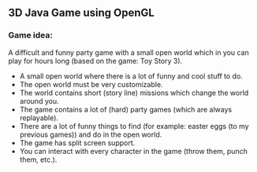 ## 3D Java Game using OpenGL

### Game idea:
 A difficult and funny party game with a small open world which in you can play for hours long (based on the game: Toy Story 3).
 
 - A small open world where there is a lot of funny and cool stuff to do.
 - The open world must be very customizable.
 - The world contains short (story line) missions which change the world around you.
 - The game contains a lot of (hard) party games (which are always replayable).
 - There are a lot of funny things to find (for example: easter eggs (to my previous games)) and do in the open world.
 - The game has split screen support.
 - You can interact with every character in the game (throw them, punch them, etc.).
